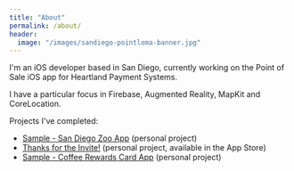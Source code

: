```yaml
---
title: "About"
permalink: /about/
header:
  image: "/images/sandiego-pointloma-banner.jpg"
---
```


I'm an iOS developer based in San Diego, currently working on the Point of Sale iOS app for Heartland Payment Systems.

I have a particular focus in Firebase, Augmented Reality, MapKit and CoreLocation.

Projects I've completed:

* [Sample - San Diego Zoo App](https://wdesimini.github.io/sanDiegoZooAppSample/) (personal project)
* [Thanks for the Invite!](https://tftiapplication.wordpress.com/) (personal project, available in the App Store)
* [Sample - Coffee Rewards Card App](https://wdesimini.github.io/coffeeRewardsCard/) (personal project)
